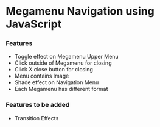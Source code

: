 # Megamenu Navigation using JavaScript

### Features
* Toggle effect on Megamenu Upper Menu
* Click outside of Megamenu for closing
* Click X close button for closing
* Menu contains Image
* Shade effect on Navigation Menu
* Each Megamenu has different format

### Features to be added
* Transition Effects